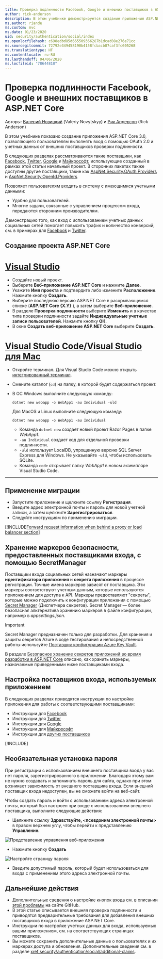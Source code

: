 ```yaml
---
title: Проверка подлинности Facebook, Google и внешних поставщиков в ASP.NET Core
author: rick-anderson
description: В этом учебнике демонстрируется создание приложения ASP.NET Core с использованием OAuth 2.0 с внешними поставщиками проверки подлинности.
ms.author: riande
ms.custom: mvc
ms.date: 01/23/2020
uid: security/authentication/social/index
ms.openlocfilehash: c698edbd85d665509366287b1dcad08e276e71cc
ms.sourcegitcommit: 72792e349458190b4158fcbacb87caf3fc605268
ms.translationtype: HT
ms.contentlocale: ru-RU
ms.lasthandoff: 04/06/2020
ms.locfileid: "78644818"
---
```

# <a name="facebook-google-and-external-provider-authentication-in-aspnet-core"></a>Проверка подлинности Facebook, Google и внешних поставщиков в ASP.NET Core

Авторы: [Валерий Новицкий](https://github.com/01binary) (Valeriy Novytskyy) и [Рик Андерсон](https://twitter.com/RickAndMSFT) (Rick Anderson)

В этом учебнике показано создание приложения ASP.NET Core 3.0, позволяющего пользователям выполнять вход с помощью OAuth 2.0 и учетных данных от внешних поставщиков проверки подлинности.

В следующих разделах рассматриваются такие поставщики, как [Facebook](xref:security/authentication/facebook-logins), [Twitter](xref:security/authentication/twitter-logins), [Google](xref:security/authentication/google-logins) и [Майкрософт](xref:security/authentication/microsoft-logins), использующие созданный в рамках этой статьи начальный проект. В сторонних пакетах также доступны другие поставщики, такие как [AspNet.Security.OAuth.Providers](https://github.com/aspnet-contrib/AspNet.Security.OAuth.Providers) и [AspNet.Security.OpenId.Providers](https://github.com/aspnet-contrib/AspNet.Security.OpenId.Providers).

Позволяет пользователям входить в систему с имеющимися учетными данными:

* Удобно для пользователей.
* Многие задачи, связанные с управлением процессом входа, передаются сторонним производителям.

Демонстрацию того, как вход с использованием учетных данных социальных сетей помогает повысить трафик и количество конверсий, см. в примерах для [Facebook](https://www.facebook.com/unsupportedbrowser) и [Twitter](https://dev.twitter.com/resources/case-studies).

## <a name="create-a-new-aspnet-core-project"></a>Создание проекта ASP.NET Core

# <a name="visual-studio"></a>[Visual Studio](#tab/visual-studio)

* Создайте новый проект.
* Выберите **Веб-приложение ASP.NET Core** и нажмите **Далее**.
* Укажите **Имя проекта** и подтвердите либо измените **Расположение**. Нажмите кнопку **Создать**.
* Выберите последнюю версию ASP.NET Core в раскрывающемся списке (**ASP.NET Core {X.Y}** ), а затем выберите **Веб-приложение**.
* В разделе **Проверка подлинности** выберите **Изменить** и в качестве типа проверки подлинности задайте **Индивидуальные учетные записи пользователей**. Нажмите кнопку **ОК**.
* В окне **Создать веб-приложение ASP.NET Core** выберите **Создать**.

# <a name="visual-studio-code--visual-studio-for-mac"></a>[Visual Studio Code/Visual Studio для Mac](#tab/visual-studio-code+visual-studio-mac)

* Откройте терминал.  Для Visual Studio Code можно открыть [интегрированный терминал](https://code.visualstudio.com/docs/editor/integrated-terminal).

* Смените каталог (`cd`) на папку, в которой будет содержаться проект.

* В ОС Windows выполните следующую команду:

  ```dotnetcli
  dotnet new webapp -o WebApp1 -au Individual -uld
  ```

  Для MacOS и Linux выполните следующую команду:

  ```dotnetcli
  dotnet new webapp -o WebApp1 -au Individual
  ```

  * Команда `dotnet new` создает новый проект Razor Pages в папке *WebApp1*.
  * `-au Individual` создает код для отдельной проверки подлинности.
  * `-uld` использует LocalDB, упрощенную версию SQL Server Express для Windows. Не указывайте `-uld`, чтобы использовать SQLite.
  * Команда `code` открывает папку *WebApp1* в новом экземпляре Visual Studio Code.

---

## <a name="apply-migrations"></a>Применение миграции

* Запустите приложение и щелкните ссылку **Регистрация**.
* Введите адрес электронной почты и пароль для новой учетной записи, а затем щелкните **Зарегистрироваться**.
* Следуйте инструкциям по применению миграции.

[!INCLUDE[Forward request information when behind a proxy or load balancer section](includes/forwarded-headers-middleware.md)]

## <a name="use-secretmanager-to-store-tokens-assigned-by-login-providers"></a>Хранение маркеров безопасности, предоставленных поставщиками входа, с помощью SecretManager

Поставщики входа социальных сетей назначают маркеры **идентификатора приложения** и **секрета приложения** в процессе регистрации. Точные имена маркеров зависят от поставщика. Эти маркеры соответствуют учетным данным, которые используются приложением для доступа к API. Маркеры предоставляют "секреты", которые можно подключить к конфигурации приложения с помощью [Secret Manager](xref:security/app-secrets#secret-manager) (Диспетчера секретов). Secret Manager — более безопасная альтернатива хранению маркеров в файле конфигурации, например в *appsettings.json*.

> [!IMPORTANT]
> Secret Manager предназначен только для разработки. Для хранения и защиты секретов Azure в ходе тестирования и непосредственной работы используйте [Поставщик конфигурации Azure Key Vault](xref:security/key-vault-configuration).

В разделе [Безопасное хранение секретов приложений во время разработки в ASP.NET Core](xref:security/app-secrets) описано, как хранить маркеры, назначаемые приведенными ниже поставщиками входа.

## <a name="setup-login-providers-required-by-your-application"></a>Настройка поставщиков входа, используемых приложением

В следующих разделах приводятся инструкции по настройке приложения для работы с соответствующими поставщиками:

* Инструкции для [Facebook](xref:security/authentication/facebook-logins)
* Инструкции для [Twitter](xref:security/authentication/twitter-logins)
* Инструкции для [Google](xref:security/authentication/google-logins)
* Инструкции для [Майкрософт](xref:security/authentication/microsoft-logins)
* Инструкции для [других поставщиков](xref:security/authentication/otherlogins)

[!INCLUDE[](includes/chain-auth-providers.md)]

## <a name="optionally-set-password"></a>Необязательная установка пароля

При регистрации с использованием внешнего поставщика входа у вас нет пароля, зарегистрированного в приложении. Благодаря этому вам не нужно создавать и запоминать пароль для сайта, однако при этом возникает зависимость от внешнего поставщика входа. Если внешний поставщик входа недоступен, вы не сможете войти на веб-сайт.

Чтобы создать пароль и войти с использованием адреса электронной почты, который был настроен при входе с использованием внешнего поставщика, выполните следующие действия:

* Щелкните ссылку **Здравствуйте, &lt;псевдоним электронной почты&gt;** в правом верхнем углу, чтобы перейти к представлению **Управление**.

![Представление управления веб-приложения](index/_static/pass1a.png)

* Нажмите кнопку **Создать**

![Настройте страницу пароля](index/_static/pass2a.png)

* Введите допустимый пароль, который будет использоваться для входа с применением этого адреса электронной почты.

## <a name="next-steps"></a>Дальнейшие действия

* Дополнительные сведения о настройке кнопок входа см. в описании [этой проблемы](https://github.com/dotnet/AspNetCore.Docs/issues/10563) на сайте GitHub.
* В этой статье описывается внешняя проверка подлинности и приводятся предварительные требования для добавления внешних поставщиков входа в приложение ASP.NET Core.
* Инструкции по настройке учетных данных для входа, используемых вашим приложением, см. на соответствующих страницах поставщиков.
* Вы можете сохранить дополнительные данные о пользователях и их маркерах доступа и обновления. Дополнительные сведения см. в разделе <xref:security/authentication/social/additional-claims>.
